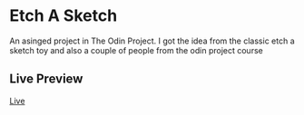 
# Etch A Sketch

An asinged project in The Odin Project. I got the idea from the classic etch a sketch toy and also a couple of people from the odin project course 

## Live Preview
[Live](https://aliflikescoding.github.io/etch_a_sketch_project/)

